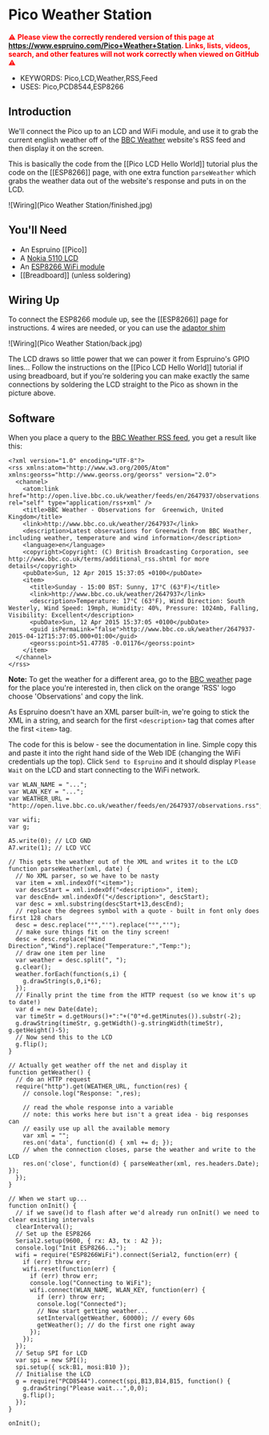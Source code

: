 <!--- Copyright (c) 2015 Gordon Williams, Pur3 Ltd. See the file LICENSE for copying permission. -->
Pico Weather Station
=================

<span style="color:red">:warning: **Please view the correctly rendered version of this page at https://www.espruino.com/Pico+Weather+Station. Links, lists, videos, search, and other features will not work correctly when viewed on GitHub** :warning:</span>

* KEYWORDS: Pico,LCD,Weather,RSS,Feed
* USES: Pico,PCD8544,ESP8266

Introduction
-----------

We'll connect the Pico up to an LCD and WiFi module, and use it to grab the current english weather off of the [BBC Weather](http://www.bbc.co.uk/weather/) website's RSS feed and then display it on the screen.

This is basically the code from the [[Pico LCD Hello World]] tutorial plus the code on the [[ESP8266]] page, with one extra function `parseWeather` which grabs the weather data out of the website's response and puts in on the LCD.

![Wiring](Pico Weather Station/finished.jpg)

You'll Need
----------

* An Espruino [[Pico]]
* A [Nokia 5110 LCD](/PCD8544)
* An [ESP8266 WiFi module](/ESP8266)
* [[Breadboard]] (unless soldering)

Wiring Up
--------

To connect the ESP8266 module up, see the [[ESP8266]] page for instructions. 4 wires are needed, or you can use the [adaptor shim](/Shims)

![Wiring](Pico Weather Station/back.jpg)

The LCD draws so little power that we can power it from Espruino's GPIO lines... Follow the instructions on the [[Pico LCD Hello World]] tutorial if using breadboard, but if you're soldering you can make exactly the same connections by soldering the LCD straight to the Pico as shown in the picture above.

Software
-------

When you place a query to the [BBC Weather RSS feed](http://open.live.bbc.co.uk/weather/feeds/en/2647937/observations.rss), you get a result like this:

```
<?xml version="1.0" encoding="UTF-8"?>
<rss xmlns:atom="http://www.w3.org/2005/Atom" xmlns:georss="http://www.georss.org/georss" version="2.0">
  <channel>
    <atom:link href="http://open.live.bbc.co.uk/weather/feeds/en/2647937/observations.rss" rel="self" type="application/rss+xml" />
    <title>BBC Weather - Observations for  Greenwich, United Kingdom</title>
    <link>http://www.bbc.co.uk/weather/2647937</link>
    <description>Latest observations for Greenwich from BBC Weather, including weather, temperature and wind information</description>
    <language>en</language>
    <copyright>Copyright: (C) British Broadcasting Corporation, see http://www.bbc.co.uk/terms/additional_rss.shtml for more details</copyright>
    <pubDate>Sun, 12 Apr 2015 15:37:05 +0100</pubDate>
    <item>
      <title>Sunday - 15:00 BST: Sunny, 17°C (63°F)</title>
      <link>http://www.bbc.co.uk/weather/2647937</link>
      <description>Temperature: 17°C (63°F), Wind Direction: South Westerly, Wind Speed: 19mph, Humidity: 40%, Pressure: 1024mb, Falling, Visibility: Excellent</description>
      <pubDate>Sun, 12 Apr 2015 15:37:05 +0100</pubDate>
      <guid isPermaLink="false">http://www.bbc.co.uk/weather/2647937-2015-04-12T15:37:05.000+01:00</guid>
      <georss:point>51.47785 -0.01176</georss:point>
    </item>
  </channel>
</rss>
```

**Note:** To get the weather for a different area, go to the [BBC weather](http://www.bbc.co.uk/weather/) page for the place you're interested in, then click on the orange 'RSS' logo choose 'Observations' and copy the link.

As Espruino doesn't have an XML parser built-in, we're going to stick the XML in a string, and search for the first `<description>` tag that comes after the first `<item>` tag.

The code for this is below - see the documentation in line. Simple copy this and paste it into the right hand side of the Web IDE (changing the WiFi credentials up the top). Click `Send to Espruino` and it should display `Please Wait` on the LCD and start connecting to the WiFi network.


```
var WLAN_NAME = "...";
var WLAN_KEY = "...";
var WEATHER_URL = "http://open.live.bbc.co.uk/weather/feeds/en/2647937/observations.rss";

var wifi;
var g;

A5.write(0); // LCD GND
A7.write(1); // LCD VCC

// This gets the weather out of the XML and writes it to the LCD
function parseWeather(xml, date) {
  // No XML parser, so we have to be nasty
  var item = xml.indexOf("<item>");
  var descStart = xml.indexOf("<description>", item);
  var descEnd= xml.indexOf("</description>", descStart);
  var desc = xml.substring(descStart+13,descEnd);
  // replace the degrees symbol with a quote - built in font only does first 128 chars
  desc = desc.replace("°","'").replace("°","'");
  // make sure things fit on the tiny screen!
  desc = desc.replace("Wind Direction","Wind").replace("Temperature:","Temp:");
  // draw one item per line
  var weather = desc.split(", ");
  g.clear();
  weather.forEach(function(s,i) {
    g.drawString(s,0,i*6);
  });
  // Finally print the time from the HTTP request (so we know it's up to date!)
  var d = new Date(date);
  var timeStr = d.getHours()+":"+("0"+d.getMinutes()).substr(-2);
  g.drawString(timeStr, g.getWidth()-g.stringWidth(timeStr), g.getHeight()-5);
  // Now send this to the LCD
  g.flip();
}

// Actually get weather off the net and display it
function getWeather() {
  // do an HTTP request
  require("http").get(WEATHER_URL, function(res) {
    // console.log("Response: ",res);
    
    // read the whole response into a variable
    // note: this works here but isn't a great idea - big responses can
    // easily use up all the available memory
    var xml = "";
    res.on('data', function(d) { xml += d; });
    // when the connection closes, parse the weather and write to the LCD
    res.on('close', function(d) { parseWeather(xml, res.headers.Date); });
  });
}

// When we start up...
function onInit() {
  // if we save()d to flash after we'd already run onInit() we need to clear existing intervals
  clearInterval();
  // Set up the ESP8266
  Serial2.setup(9600, { rx: A3, tx : A2 });
  console.log("Init ESP8266...");
  wifi = require("ESP8266WiFi").connect(Serial2, function(err) {
    if (err) throw err;
    wifi.reset(function(err) {
      if (err) throw err;
      console.log("Connecting to WiFi");
      wifi.connect(WLAN_NAME, WLAN_KEY, function(err) {
        if (err) throw err;
        console.log("Connected");
        // Now start getting weather...
        setInterval(getWeather, 60000); // every 60s
        getWeather(); // do the first one right away
      });
    });
  });
  // Setup SPI for LCD
  var spi = new SPI();
  spi.setup({ sck:B1, mosi:B10 });
  // Initialise the LCD
  g = require("PCD8544").connect(spi,B13,B14,B15, function() {
    g.drawString("Please wait...",0,0);
    g.flip();
  });
}

onInit();
```
